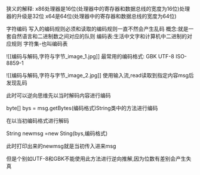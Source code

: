 狭义的解释:
x86处理器是16位(处理器中的寄存器和数据总线的宽度为16位)处理器的升级是32位
x64是64位(处理器中的寄存器和数据总线的宽度为64位)



字符编码
写入的编码规则必须和读取的编码规则一直不然会产生乱码
概念:就是一套自然语言和二进制数之间对应的队则
编码表:生活中文字和计算机中二进制的对应规则
字符集-也叫编码表

![[编码与解码,字符与字节_image_1.jpg]]
最常用的编码格式:
GBK
UTF-8
ISO-8859-1

![[编码与解码,字符与字节_image_2.jpg]]
使用输入流,read读取到指定内容msg后发现乱码

此时可以逆向思维先以当时解码内容进行编码

byte[] bys = msg.getBytes(编码格式)String类中的方法进行编码

在以当初编码格式进行解码

String newmsg =new Sting(bys,编码格式)

此时打印出来的newmsg就是当初传入进来msg

但是个别如UTF-8和GBK不能使用此方法进行逆向推解,因为位数有差别会产生失真
